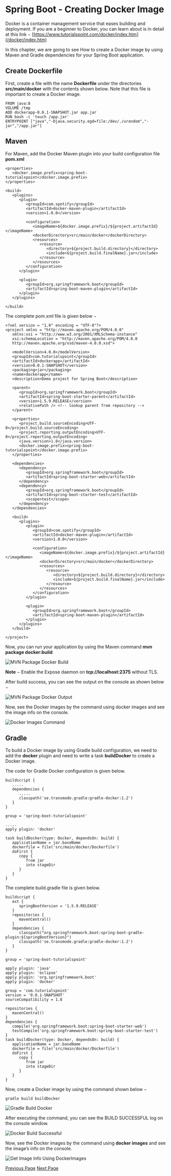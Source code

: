 # Spring Boot - Creating Docker Image
Docker is a container management service that eases building and deployment. If you are a beginner to Docker, you can learn about is in detail at this link − [https://www.tutorialspoint.com/docker/index.htm](/docker/index.htm) 

In this chapter, we are going to see How to create a Docker image by using Maven and Gradle dependencies for your Spring Boot application.

## Create Dockerfile
First, create a file with the name **Dockerfile** under the directories **src/main/docker** with the contents shown below. Note that this file is important to create a Docker image.

```
FROM java:8
VOLUME /tmp
ADD dockerapp-0.0.1-SNAPSHOT.jar app.jar
RUN bash -c 'touch /app.jar'
ENTRYPOINT ["java","-Djava.security.egd=file:/dev/./urandom","-jar","/app.jar"]
```
## Maven
For Maven, add the Docker Maven plugin into your build configuration file **pom.xml**

```
<properties>
   <docker.image.prefix>spring-boot-tutorialspoint</docker.image.prefix>
</properties>

<build>
   <plugins>
      <plugin>
         <groupId>com.spotify</groupId>
         <artifactId>docker-maven-plugin</artifactId>
         <version>1.0.0</version>
         
         <configuration>
            <imageName>${docker.image.prefix}/${project.artifactId}</imageName>
            <dockerDirectory>src/main/docker</dockerDirectory>
            <resources>
               <resource>
                  <directory>${project.build.directory}</directory>
                  <include>${project.build.finalName}.jar</include>
               </resource>
            </resources>
         </configuration>
      </plugin>
      
      <plugin>
         <groupId>org.springframework.boot</groupId>
         <artifactId>spring-boot-maven-plugin</artifactId>
      </plugin>
   </plugins>
   
</build>
```
The complete pom.xml file is given below −

```
<?xml version = "1.0" encoding = "UTF-8"?>
<project xmlns = "http://maven.apache.org/POM/4.0.0" 
   xmlns:xsi = "http://www.w3.org/2001/XMLSchema-instance"
   xsi:schemaLocation = "http://maven.apache.org/POM/4.0.0 
   http://maven.apache.org/xsd/maven-4.0.0.xsd">
   
   <modelVersion>4.0.0</modelVersion>
   <groupId>com.tutorialspoint</groupId>
   <artifactId>dockerapp</artifactId>
   <version>0.0.1-SNAPSHOT</version>
   <packaging>jar</packaging>
   <name>dockerapp</name>
   <description>Demo project for Spring Boot</description>

   <parent>
      <groupId>org.springframework.boot</groupId>
      <artifactId>spring-boot-starter-parent</artifactId>
      <version>1.5.9.RELEASE</version>
      <relativePath /> <!-- lookup parent from repository -->
   </parent>

   <properties>
      <project.build.sourceEncoding>UTF-8</project.build.sourceEncoding>
      <project.reporting.outputEncoding>UTF-8</project.reporting.outputEncoding>
      <java.version>1.8</java.version>
      <docker.image.prefix>spring-boot-tutorialspoint</docker.image.prefix>
   </properties>

   <dependencies>
      <dependency>
         <groupId>org.springframework.boot</groupId>
         <artifactId>spring-boot-starter-web</artifactId>
      </dependency>
      <dependency>
         <groupId>org.springframework.boot</groupId>
         <artifactId>spring-boot-starter-test</artifactId>
         <scope>test</scope>
      </dependency>
   </dependencies>

   <build>
      <plugins>
         <plugin>
            <groupId>com.spotify</groupId>
            <artifactId>docker-maven-plugin</artifactId>
            <version>1.0.0</version>
            
            <configuration>
               <imageName>${docker.image.prefix}/${project.artifactId}</imageName>
               <dockerDirectory>src/main/docker</dockerDirectory>
               <resources>
                  <resource>
                     <directory>${project.build.directory}</directory>
                     <include>${project.build.finalName}.jar</include>
                  </resource>
               </resources>
            </configuration>
         </plugin>
         
         <plugin>
            <groupId>org.springframework.boot</groupId>
            <artifactId>spring-boot-maven-plugin</artifactId>
         </plugin>
      </plugins>
   </build>
   
</project>
```
Now, you can run your application by using the Maven command **mvn package docker:build**

![MVN Package Docker Build](../spring_boot/images/mvn_package_docker_build.jpg)

**Note** − Enable the Expose daemon on **tcp://localhost:2375** without TLS.

After build success, you can see the output on the console as shown below −

![MVN Package Docker Output](../spring_boot/images/mvn_package_docker_output.jpg)

Now, see the Docker images by the command using docker images and see the image info on the console.

![Docker Images Command](../spring_boot/images/docker_images_command.jpg)

## Gradle
To build a Docker image by using Gradle build configuration, we need to add the **docker** plugin and need to write a task **buildDocker** to create a Docker image.

The code for Gradle Docker configuration is given below.

```
buildscript {
   .....
   dependencies {
      .....
      classpath('se.transmode.gradle:gradle-docker:1.2')
   }
}

group = 'spring-boot-tutorialspoint'

.....
apply plugin: 'docker'

task buildDocker(type: Docker, dependsOn: build) {
   applicationName = jar.baseName
   dockerfile = file('src/main/docker/Dockerfile')
   doFirst {
      copy {
         from jar
         into stageDir
      }
   }
}
```
The complete build.gradle file is given below.

```
buildscript {
   ext {
      springBootVersion = '1.5.9.RELEASE'
   }
   repositories {
      mavenCentral()
   }
   dependencies {
      classpath("org.springframework.boot:spring-boot-gradle-plugin:${springBootVersion}")
      classpath('se.transmode.gradle:gradle-docker:1.2')
   }
}

group = 'spring-boot-tutorialspoint'

apply plugin: 'java'
apply plugin: 'eclipse'
apply plugin: 'org.springframework.boot'
apply plugin: 'docker'

group = 'com.tutorialspoint'
version = '0.0.1-SNAPSHOT'
sourceCompatibility = 1.8

repositories {
   mavenCentral()
}
dependencies {
   compile('org.springframework.boot:spring-boot-starter-web')
   testCompile('org.springframework.boot:spring-boot-starter-test')
}
task buildDocker(type: Docker, dependsOn: build) {
   applicationName = jar.baseName
   dockerfile = file('src/main/docker/Dockerfile')
   doFirst {
      copy {
         from jar
         into stageDir
      }
   }
}
```
Now, create a Docker image by using the command shown below −

```
gradle build buildDocker
```


![Gradle Build Docker](../spring_boot/images/gradle_build_docker.jpg)

After executing the command, you can see the BUILD SUCCESSFUL log on the console window.

![Docker Build Successful](../spring_boot/images/docker_build_successful.jpg)

Now, see the Docker images by the command using **docker images** and see the image’s info on the console.

![Get Image Info Using DockerImages](../spring_boot/images/get_image_info_using_dockerimages.jpg)


[Previous Page](../spring_boot/spring_boot_enabling_swagger2.md) [Next Page](../spring_boot/spring_boot_tracing_micro_service_logs.md) 
